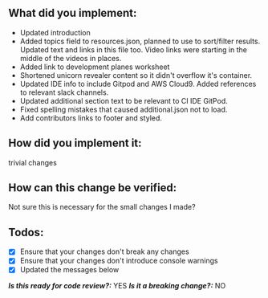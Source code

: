 ## What did you implement:

- Updated introduction
- Added topics field to resources.json, planned to use to sort/filter results. Updated text and links in this file too. Video links were starting in the middle of the videos in places.
- Added link to development planes worksheet
- Shortened unicorn revealer content so it didn't overflow it's container.
- Updated IDE info to include Gitpod and AWS Cloud9. Added references to relevant slack channels.
- Updated additional section text to be relevant to CI IDE GitPod.
- Fixed spelling mistakes that caused additional.json not to load.
- Add contributors links to footer and styled.

<!--
Briefly describe the feature if no issue exists for this PR
-->

## How did you implement it:

trivial changes

<!--
If this is a nontrivial change please briefly describe your implementation so its easy for us to understand and review your code.
-->

## How can this change be verified:

Not sure this is necessary for the small changes I made?

<!--
Add any applicable config, commands, screenshots or other resources
to make it easy for us to verify this works. The easier you make it for us
to review a PR, the faster we can review and merge it.

Examples:
* Screenshots - Showing the difference between your output and the master
* Example usage of an API
* Example outputs
* Other - Anything else that comes to mind to help us evaluate
-->

## Todos:

<!--
- [x] Example of ticked-off todo
-->

- [x] Ensure that your changes don't break any changes
- [x] Ensure that your changes don't introduce console warnings
- [x] Updated the messages below

**_Is this ready for code review?:_** YES
**_Is it a breaking change?:_** NO

